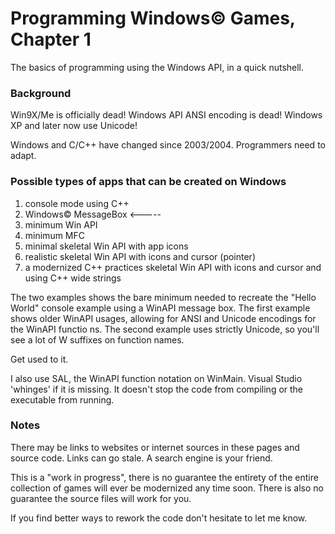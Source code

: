 # Programming Windows© Games, Chapter 1

The basics of programming using the Windows API, in a quick nutshell.  

### Background

Win9X/Me is officially dead!  Windows API ANSI encoding is dead!  Windows XP and later now use Unicode!

Windows and C/C++ have changed since 2003/2004.  Programmers need to adapt.

### Possible types of apps that can be created on Windows

1. console mode using C++
2. Windows© MessageBox   <----- 
3. minimum Win API
4. minimum MFC
5. minimal skeletal Win API with app icons
6. realistic skeletal Win API with icons and cursor (pointer)
7. a modernized C++ practices skeletal Win API with icons and cursor and using C++ wide strings

The two examples shows the bare minimum needed to recreate the "Hello World" console example using a WinAPI message box.  The first example shows older WinAPI usages, allowing for ANSI and Unicode encodings for the WinAPI functio ns.  The second example uses strictly Unicode, so you'll see a lot of W suffixes on function names.

Get used to it.

I also use SAL, the WinAPI function notation on WinMain.  Visual Studio 'whinges' if it is missing.  It doesn't stop the code from compiling or the executable from running.

### Notes

There may be links to websites or internet sources in these pages and source code. Links can go stale. A search engine is your friend.

This is a "work in progress", there is no guarantee the entirety of the entire collection of games will ever be modernized any time soon.  There is also no guarantee the source files will work for you.

If you find better ways to rework the code don't hesitate to let me know.

